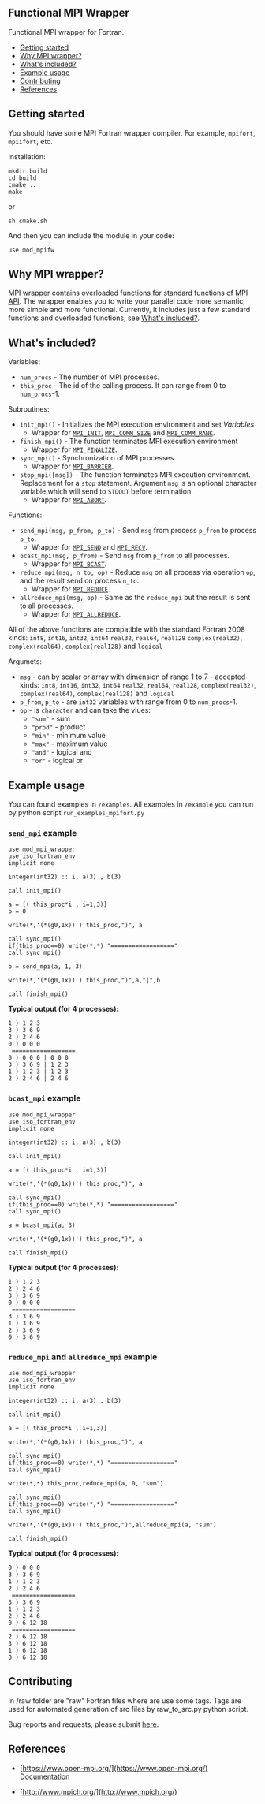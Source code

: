 ## Functional MPI Wrapper

Functional MPI wrapper for Fortran. 

* [Getting started](#getting-started)
* [Why MPI wrapper?](#why-mpi-wrapper)
* [What's included?](#whats-included)
* [Example usage](#example-usage)
* [Contributing](#contributing)
* [References](#references)

## Getting started
You should have some MPI Fortran wrapper compiler. For example, `mpifort`, `mpiifort`, etc.

Installation:
```
mkdir build
cd build
cmake ..
make
```
or
```
sh cmake.sh
```
And then you can include the module in your code:
```
use mod_mpifw
```

## Why MPI wrapper?

MPI wrapper contains overloaded functions for standard functions
of [MPI API](https://www.open-mpi.org/doc/current/man3/MPI.3.php).
The wrapper enables you to write your parallel code more semantic,
more simple and more functional. Currently, it includes just a few standard functions
and overloaded functions, see [What's included?](#whats-included).

## What's included?

Variables:
* `num_procs` - The number of MPI processes.
* `this_proc` - The id of the calling process. It can range from 0 to `num_procs`-1.

Subroutines:
* `init_mpi()` - Initializes the MPI execution environment and set _Variables_
	* Wrapper for [`MPI_INIT`](https://www.open-mpi.org/doc/current/man3/MPI_Init.3.php), 
			   [`MPI_COMM_SIZE`](https://www.open-mpi.org/doc/current/man3/MPI_Comm_size.3.php)
			    and [`MPI_COMM_RANK`](https://www.open-mpi.org/doc/current/man3/MPI_Comm_rank.3.php).
* `finish_mpi()` - The function terminates MPI execution environment
	* Wrapper for [`MPI_FINALIZE`](https://www.open-mpi.org/doc/current/man3/MPI_Finalize.3.php).
* `sync_mpi()` - Synchronization of MPI processes
	* Wrapper for [`MPI_BARRIER`](https://www.open-mpi.org/doc/current/man3/MPI_Barrier.3.php).
* `stop_mpi([msg])` - The function terminates MPI execution environment. Replacement for a `stop` statement.
	Argument `msg` is an optional character variable which will send to `STDOUT` before termination.
	* Wrapper for [`MPI_ABORT`](https://www.open-mpi.org/doc/current/man3/MPI_Abort.3.php).

Functions:
* `send_mpi(msg, p_from, p_to)` - Send `msg` from process `p_from` to process `p_to`.
	* Wrapper for [`MPI_SEND`](https://www.open-mpi.org/doc/current/man3/MPI_Send.3.php)
					 and [`MPI_RECV`](https://www.open-mpi.org/doc/current/man3/MPI_Recv.3.php). 
* `bcast_mpi(msg, p_from)` - Send `msg` from `p_from` to all processes.
	* Wrapper for [`MPI_BCAST`](https://www.open-mpi.org/doc/current/man3/MPI_Bcast.3.php). 
* `reduce_mpi(msg, n_to, op)` - Reduce `msg` on all process via operation
	`op`, and the result send on process `n_to`.
	* Wrapper for [`MPI_REDUCE`](https://www.open-mpi.org/doc/current/man3/MPI_Reduce.3.php). 
* `allreduce_mpi(msg, op)` - Same as the `reduce_mpi` but the result is sent to
	all processes.
	* Wrapper for [`MPI_ALLREDUCE`](https://www.open-mpi.org/doc/current/man3/MPI_Allreduce.3.php). 


All of the above functions are compatible with the standard Fortran 2008 kinds:
`int8`, `int16`, `int32`, `int64` `real32`, `real64`, `real128` 
`complex(real32)`, `complex(real64)`, `complex(real128)` and `logical`

Argumets:
* `msg` - can by scalar or array with dimension of range 1 to 7
		- accepted kinds: `int8`, `int16`, `int32`, `int64` `real32`, `real64`, `real128`, 
			`complex(real32)`, `complex(real64)`, `complex(real128)` and `logical`
* `p_from`, `p_to` - are `int32` variables with range from 0 to `num_procs`-1.
* `op` - is `character` and can take the vlues:
	* `"sum"` - sum
	* `"prod"` - product
	* `"min"` - minimum value
	* `"max"` - maximum value
	* `"and"` - logical and
	* `"or"` - logical or

## Example usage
You can found examples in `/examples`.
All examples in `/example` you can run by python script `run_examples_mpifort.py`

### `send_mpi` example
```
use mod_mpi_wrapper
use iso_fortran_env
implicit none

integer(int32) :: i, a(3) , b(3)    
    
call init_mpi()

a = [( this_proc*i , i=1,3)]
b = 0

write(*,'(*(g0,1x))') this_proc,")", a

call sync_mpi()
if(this_proc==0) write(*,*) "=================="
call sync_mpi()

b = send_mpi(a, 1, 3)

write(*,'(*(g0,1x))') this_proc,")",a,"|",b

call finish_mpi()
```
**Typical output (for 4 processes):**
```
1 ) 1 2 3
3 ) 3 6 9
2 ) 2 4 6
0 ) 0 0 0
 ==================
0 ) 0 0 0 | 0 0 0
3 ) 3 6 9 | 1 2 3
1 ) 1 2 3 | 1 2 3
2 ) 2 4 6 | 2 4 6
```
### `bcast_mpi` example
```
use mod_mpi_wrapper
use iso_fortran_env
implicit none

integer(int32) :: i, a(3) , b(3)    
    
call init_mpi()

a = [( this_proc*i , i=1,3)]

write(*,'(*(g0,1x))') this_proc,")", a

call sync_mpi()
if(this_proc==0) write(*,*) "=================="
call sync_mpi()

a = bcast_mpi(a, 3)

write(*,'(*(g0,1x))') this_proc,")", a

call finish_mpi()
```
**Typical output (for 4 processes):**
```
1 ) 1 2 3
2 ) 2 4 6
3 ) 3 6 9
0 ) 0 0 0
 ==================
3 ) 3 6 9
1 ) 3 6 9
2 ) 3 6 9
0 ) 3 6 9
```

### `reduce_mpi` and `allreduce_mpi` example
```
use mod_mpi_wrapper
use iso_fortran_env
implicit none

integer(int32) :: i, a(3) , b(3)  
    
call init_mpi()

a = [( this_proc*i , i=1,3)]

write(*,'(*(g0,1x))') this_proc,")", a

call sync_mpi()
if(this_proc==0) write(*,*) "=================="
call sync_mpi()

write(*,*) this_proc,reduce_mpi(a, 0, "sum")

call sync_mpi()
if(this_proc==0) write(*,*) "=================="
call sync_mpi()

write(*,'(*(g0,1x))') this_proc,")",allreduce_mpi(a, "sum")

call finish_mpi()
```
**Typical output (for 4 processes):**
```
0 ) 0 0 0
3 ) 3 6 9
1 ) 1 2 3
2 ) 2 4 6
 ==================
3 ) 3 6 9
1 ) 1 2 3
2 ) 2 4 6
0 ) 6 12 18
 ==================
2 ) 6 12 18
3 ) 6 12 18
1 ) 6 12 18
0 ) 6 12 18
```

## Contributing
In /raw folder are "raw" Fortran files where are use some tags.
Tags are used for automated generation of src files by raw_to_src.py python script.

Bug reports and requests, please submit [here](https://github.com/msvbd/Functional-MPI-Wrapper/issues/new).

## References

* [https://www.open-mpi.org/](https://www.open-mpi.org/)
	[Documentation](https://www.open-mpi.org/doc/current/)

* [http://www.mpich.org/](http://www.mpich.org/)
